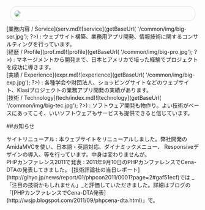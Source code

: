<div class="span8" style="position: relative; margin: 10px; border: 1px solid #ddd; padding: 10px; border-radius: 16px; ">
<div class="span8" style="position: absolute; top 60px; margin: 10px; padding: 10px; color: white; ">
    ワークスポット・ジェーピーは人と技術を結びます。</div>
<img src="<?php echo $_ctrl->getBaseUrl( '/common/img/DSC_1265.jpg'); ?>" style="border-radius:8px; ">
</div>

<div class="dtBox span4" markdown="1">
[業務内容 / Service](serv.md)![service](<?php echo $_ctrl->getBaseUrl( '/common/img/big-ser.jpg'); ?>)
: ウェブサイト構築、業務用アプリ開発、情報技術に関するコンサルティングを行っています。
</div>

<div class="dtBox span4" markdown="1">
[経歴 / Profile](prof.md)![profile](<?php echo $_ctrl->getBaseUrl( '/common/img/big-pro.jpg'); ?>)
: マネージメントから開発まで、日本とアメリカで培った経験でプロジェクトを成功に導きます。
</div>

<div class="dtBox span4" markdown="1">
[実績 / Experience](expr.md)![experience](<?php echo $_ctrl->getBaseUrl( '/common/img/big-exp.jpg'); ?>)
: 各種学会や財団法人、ショッピングサイトなどのウェブサイト、Klasiプロジェクトの業務アプリ開発の実績があります。
</div>

<div class="dtBox span4" markdown="1">
[技術 / Technology](tech/index.md)![technology](<?php echo $_ctrl->getBaseUrl( '/common/img/big-tec.jpg'); ?>)
: ソフトウェア開発も物作り。よい技術がベースにあってこそ、いいソフトウェアもサービスも提供できると信じています。
</div>

##お知らせ

<div class="dtBox span8" markdown="1">
サイトリニューアル
: 本ウェブサイトをリニューアルしました。弊社開発のAmidaMVCを使い、日本語・英語対応、ダイナミックメニュー、
Responsiveデザインの導入、等を行っています。中身は変わりませんが。
</div>

<div class="dtBox span8" markdown="1">
PHPカンファレンス2011で発表
: 2011年9月10日のPHPカンファレンスでCena-DTAの発表してきました。
    [技術評論社の当日レポート](http://gihyo.jp/news/report/01/phpcon2011/0001?page=2#gaf51ecf)では
  _「注目の技術かもしれません」_と評価していただきました。詳細はブログの
  「[PHPカンファレンスでCena-DTA発表](http://wsjp.blogspot.com/2011/09/phpcena-dta.html)」で。
</div>


